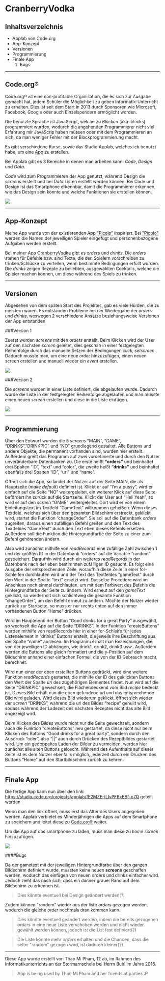 # CranberryVodka

## Inhaltsverzeichnis

- Applab von Code.org
- App-Konzept
- Versionen
- Programmierung
- Finale App
  1. Bugs
  
  

___________________

## Code.org®

Code.org® ist eine non-profitable Organisation, die es sich zur Ausgabe gemacht hat, jedem Schüler die Möglichkeit zu geben Informatik-Unterricht zu erhalten. Dies ist seit dem Start in 2013 durch Sponsoren wie Microsoft, Facebook, Google oder auch Einzelspendern ermöglicht worden. 

Die benutzte Sprache ist JavaScript, welche zu *Blöcken* (aka: blocks) programmiert wurden, wodurch die angehenden Programmierer nicht viel Erfahrung mir JavaScrip haben müssen oder mit dem Programmieren an sich, da man weniger Fehler mit der Blockprogrammierung macht. 



Es gibt verschiedene Kurse, sowie das Studio Applab, welches ich benutzt habe, um eine [App](https://code.org/educate/applab) zu erstellen.

Bei Applab gibt es 3 Bereiche in denen man arbeiten kann: *Code*, *Design* und *Data*.

*Code* wird zum Programmieren der App genutzt, während Design die *screens* erstellt und bei *Data* Listen erstellt werden können. 
Bei Code und Design ist das Smartphone erkennbar, damit die Programmierer erkennen, wie das Design sein könnte und welche Funktionen sie erstellen können.



![](https://github.com/thaomipham/CranberryVodka/blob/master/Screenshot%202016-11-27%2019.32.17.png)
__________________

## App-Konzept

Meine App wurde von der existierenden App ["Picolo"](https://play.google.com/store/apps/details?id=com.picolo.android&hl=de) inspiriert. Bei ["Picolo"](https://play.google.com/store/apps/details?id=com.picolo.android&hl=de) werden die Namen der jeweiligen Spieler eingefügt und personenbezogene Aufgaben werden erstellt. 

Bei meiner App [CranberryVodka](https://studio.code.org/projects/applab/fE2MZErtLIvPFBxEBf-o7Q) gibt es *orders* und *drinks*. Die *orders* stehen für Befehle bzw. sind Texte, die den Spielern vorschreiben zu trinken/Schlücke zu verteilen, wenn bestimmte Bedingungen erfüllt wurden. Die *drinks* zeigen Rezepte zu beliebten, ausgewählten Cocktails, welche die Spieler machen können, um diese während des Spiels zu trinken.


_________

## Versionen

Abgesehen von dem späten Start des Projektes, gab es viele Hürden, die zu meistern waren. Es entstanden Probleme bei der Wiedergabe der *orders* und *drinks*, weswegen 2 verschiedene Ansätze beziehungsweise Versionen der App entstanden.

###Version 1

Zuerst wurden *screens* mit den *orders* erstellt. Beim Klicken wird der User auf den nächsten *screen* geleitet, dies geschah in einer festgelegten Reihenfolge durch das manuelle Setzen der Bedingungen *click*, *setscreen*. Dadurch musste man, um eine neue *order* hinzuzufügen, einen neuen screen erstellen und manuell wieder ein *event* erstellen. 

![](https://github.com/thaomipham/CranberryVodka/blob/master/Screenshot%202016-11-27%2021.28.01.png)

###Version 2

Die *screens* wurden in einer Liste definiert, die abgelaufen wurde. Dadurch wurde die Liste in der festgelegten Reihenfolge abgelaufen und man musste einen neuen *screen* erstellen und diese in die Liste einfügen.  

![](https://github.com/thaomipham/CranberryVodka/blob/master/Screenshot%202016-11-27%2021.32.19.png)

______

## Programmierung

Über den Entwurf wurden die 5 *screens* “MAIN”, “GAME”, “DRINKS”,”DRINKPIC” und “NO” grundlegend gestaltet. Alle Buttons und andere Objekte, die permanent vorhanden sind, wurden hier erstellt. Außerdem greift das Programm auf zwei vordefinierte und durch den Nutzer unveränderbare Datenbanken zu. Die erste heißt **“orders”** und beinhaltet drei Spalten “ID”, “text” und “color”, die zweite heißt **“drinks”** und beinhaltet ebenfalls drei Spalten “ID”, “url” und “name”.


Öffnet sich die App, so landet der Nutzer auf der Seite MAIN, die als Hauptseite (*make default*) definiert ist. Klickt er auf “I’m a pussy”, wird er einfach auf die Seite “NO” weitergeleitet, ein weiterer Klick auf diese Seite befördert ihn zurück auf die Startseite. 
Klickt der User auf “Hell Yeah”, so wird er auf den *screen* “GAME” weitergeleitet. Dort wird er von einem Einleitungstext im Textfeld “GameText” willkommen geheißen. Wenn dieses Textfeld, welches sich über den gesamten Bildschirm erstreckt, geklickt wird, startet die Funktion “changeOrder”. Sie soll auf die Datenbank *orders* zugreifen, daraus einen zufälligen Befehl greifen und den Text des Textfeldes “GameText” durch den Text eben dieses Befehls ersetzen. Außerdem soll die Funktion die Hintergrundfarbe der Seite zu einer zum Befehl gehörenden ändern.


Also wird zunächst mithilfe von *readRecords* eine zufällige Zahl zwischen 1 und der größten ID in der Datenbank “orders” auf die Variable “random” gespeichert. Daraufhin wird durch ein weiteres *readRecords* in der Datenbank nach der eben bestimmten zufälligen ID gesucht. Es folgt eine Ausgabe der entsprechenden Zeile, woraufhin diese Zeile in einer for-Schleifen durchlaufen wird und der Text des Textfeldes “gameText” durch den Wert in der Spalte “text” ersetzt wird. 
Dasselbe Procedere wird im Anschluss noch einmal durchlaufen, um mit dem Farbwert des Befehls die Hintergrundfarbe der Seite zu ändern.
Wird erneut auf den *gameText* geklickt, so wiederholt sich schlichtweg die gesamte Funktion “changeOrder”, um den Befehl erneut zu ändern. Möchte der Nutzer wieder zurück zur Startseite, so muss er nur rechts unten auf den immer vorhandenen Button “Home” drücken.


Wird im Hauptmenü der Button “Good drinks for a great Party” ausgewählt, so wechselt die App auf die Seite “DRINKS”.
In der Funktion “createButtons” werden mithilfe von readRecords hier in einer for-Schleife für jedes Listenelement in “drinks” Buttons erstellt, die jeweils ihre Beschriftung aus der Spalte “name” auslesen. Im Programm erhält man Bezeichungen, die von der jeweiligen ID abhängen, wie drink1, drink2, drink3 usw.. Außerdem werden die Buttons alle gleich formatiert und die y-Position auf dem Bildschirm anhand einer einfachen Formel, die von der ID Gebrauch macht, berechnet.
	
Wird nun einer der eben erstellten Buttons gedrückt, wird eine weitere Funktion *readRecords* gestartet, die mithilfe der ID des geklickten Buttons den Wert der Spalte *url* des zugehörigen Elementes findet. Nun wird auf die Seite “DRINKPIC” gewechselt, die Flächendeckend vom Bild *recipe* bedeckt ist. Dieses Bild erhält nun die eben gefundene *url* und das entsprechende Bild wird geladen. Wird dieses Bild wiederum geklickt, öffnet sich wieder der *screen* “DRINKS”, während die url des Bildes “recipe” genullt wird, sodass während der Ladezeit des nächsten Rezeptes nicht das alte Bild angezeigt wird.


Beim Klicken des Bildes wurde nicht nur die Seite gewechselt, sondern auch die Funktion “createButtons” neu gestartet, da diese nicht nur beim Klicken des Buttons “Good drinks for a great party”, sondern durch den Ausdruck “oder”, also “||” auch durch Drücken des Rezeptbildes gestartet wird. Um ein gedoppeltes Laden der Bilder zu vermeiden, werden hier zunächst alle alten Buttons gelöscht. Während des Aufenthalts auf dieser Seite ist es dem Nutzer ebenfalls möglich, jederzeit durch ein Drücken des Buttons “Home” auf den Startbildschirm zurück zu kehren.
 
_____________


## Finale App

Die fertige App kann nun über den link: 
 https://studio.code.org/projects/applab/fE2MZErtLIvPFBxEBf-o7Q 
 geteilt werden
 
Wenn man den link öffnet, muss erst das Alter des Users angegeben werden. Applab verbietet es Minderjährigen die Apps auf dem Smartphone zu speichern und leitet diese zu [Code.org®](https://studio.code.org/) weiter. 

Um die App auf das smartphone zu laden, muss man diese zu *home screen* hinzuzufügen.

![](https://github.com/thaomipham/CranberryVodka/blob/master/iphonescreenshotapplab.PNG) 

####Bugs

Da der gametext mit der jeweiligen Hintergrundfarbe über den ganzen Bildschirm definiert wurde, mussten keine neuen **screens** geschaffen werden, wodurch das einfügen von neuen orders und drinks einfacher wird. Jedoch zieht das nach sich, dass ein dünner grauer Rand auf dem Bildschirm zu erkennen ist.
> Dies könnte eventuell bei Design geändert werden(?) 

Zudem können "random" wieder aus der liste *orders* gezogen werden, wodurch die gleiche *order* nochmals dran kommen kann.
> Dies könnte eventuell geändert werden, indem die bereits gezogenen *orders* in eine neue Liste verschoben werden und nicht wieder gewählt werden können, jedoch ist die List fest definiert(?)

> Die Liste könnte mehr *orders* erhalten und die Chancen, dass die selbe "random" gezogen wird, ist dadurch kleiner(?) 


______
Diese App wurde erstellt von Thao Mi Pham, 12 ab, im Rahmen des Informatikunterrichts an der Stormarnschule bei Herrn Buhl im Jahre 2016.

> App is being used by Thao Mi Pham and her friends at parties :P
 

